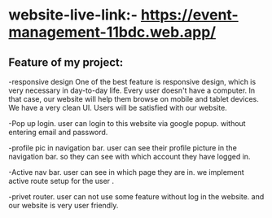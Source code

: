 # website-live-link:- https://event-management-11bdc.web.app/


## Feature of my project:

-responsive design 
One of the best feature is responsive design, which is very necessary in day-to-day life. Every user doesn't have a computer. In that case, our website will help them browse on mobile and tablet devices. We have a very clean UI. Users will be satisfied with our website.

-Pop up login.
user can login to this website via google popup. without entering email and password.

-profile pic in navigation bar.
user can see their profile picture in the navigation bar. so they can see with which account they have logged in.

-Active nav bar.
user can see in which page they are in. we implement active route setup for the user .

-privet router.
user can not use some feature without log in the website. and our website is very user friendly. 
